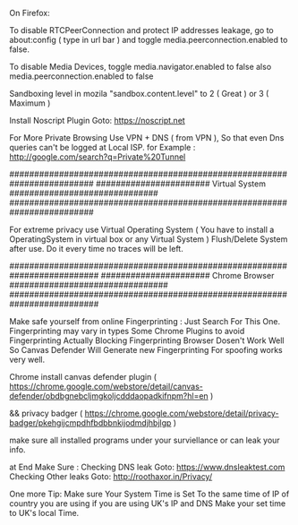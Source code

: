 On Firefox: 

To disable RTCPeerConnection and protect IP addresses leakage, go to 
about:config ( type in url bar )
and toggle 
media.peerconnection.enabled to false.

To disable Media Devices, toggle 
media.navigator.enabled to false
also
media.peerconnection.enabled to false

Sandboxing level in mozila "sandbox.content.level" to 2 ( Great ) or 3 ( Maximum )

Install Noscript Plugin Goto: https://noscript.net

For More Private Browsing Use VPN + DNS ( from VPN ), So that even Dns queries can't be logged at Local ISP.
for Example : http://google.com/search?q=Private%20Tunnel


#########################################################################
#######################   Virtual System   ############################## 
#########################################################################

For extreme privacy use Virtual Operating System ( You have to install a OperatingSystem in virtual box or any Virtual System )
Flush/Delete System after use. Do it every time no traces will be left.


##########################################################################
######################   Chrome Browser   ################################
##########################################################################

Make safe yourself from online Fingerprinting : Just Search For This One. Fingerprinting may vary in types
Some Chrome Plugins to avoid Fingerprinting Actually Blocking Fingerprinting Browser Dosen't Work Well So Canvas Defender Will Generate new Fingerprinting For spoofing works very well.

Chrome install canvas defender plugin ( https://chrome.google.com/webstore/detail/canvas-defender/obdbgnebcljmgkoljcdddaopadkifnpm?hl=en )

&& privacy badger ( https://chrome.google.com/webstore/detail/privacy-badger/pkehgijcmpdhfbdbbnkijodmdjhbjlgp )

make sure all installed programs under your surviellance or can leak your info.

at End Make Sure :
Checking DNS leak Goto: https://www.dnsleaktest.com
Checking Other leaks Goto: http://roothaxor.in/Privacy/

One more Tip: Make sure Your System Time is Set To the same time of IP of country you are using 
if you are using UK's IP and DNS Make your set time to UK's local Time.
